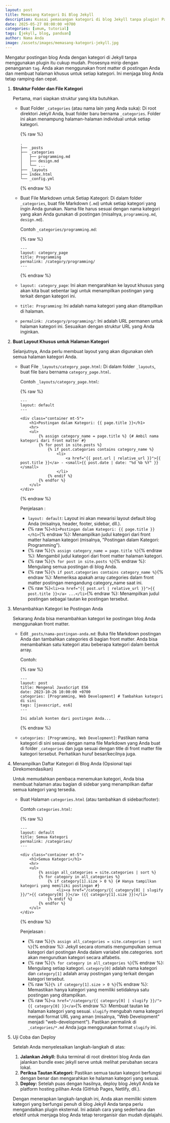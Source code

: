 ```yaml
---
layout: post
title: Memasang Kategori Di Blog Jekyll
description: Kuasai pemasangan kategori di blog Jekyll tanpa plugin! Panduan ini akan membimbing Anda mengorganisir postingan secara efektif, meningkatkan navigasi, dan menjaga blog tetap ringan.
date: 2025-05-27 08:00:00 +0700
categories: [umum, tutorial]
tags: [jekyll, blog, panduan]
author: Nama Anda
image: /assets/images/memasang-kategori-jekyll.jpg
---
```


Mengatur postingan blog Anda dengan kategori di Jekyll tanpa menggunakan plugin itu cukup mudah. Prosesnya mirip dengan penanganan `tag`. Anda akan menggunakan front matter di postingan Anda dan membuat halaman khusus untuk setiap kategori. Ini menjaga blog Anda tetap ramping dan cepat.

1. **Struktur Folder dan File Kategori**

    Pertama, mari siapkan struktur yang kita butuhkan.

    * Buat Folder `_categories` (atau nama lain yang Anda suka): Di root direktori Jekyll Anda, buat folder baru bernama `_categories`. Folder ini akan menampung halaman-halaman individual untuk setiap kategori.

        {% raw %}
        ```
        .
        ├── _posts
        ├── _categories
        │   ├── programming.md
        │   ├── design.md
        │   └── ...
        ├── _layouts
        ├── index.html
        └── _config.yml
        ```
        {% endraw %}

    * Buat File Markdown untuk Setiap Kategori: Di dalam folder `_categories`, buat file Markdown (`.md`) untuk setiap kategori yang ingin Anda gunakan. Nama file harus sesuai dengan nama kategori yang akan Anda gunakan di postingan (misalnya, `programming.md`, `design.md`).

        Contoh `_categories/programming.md`:

        {% raw %}
        ```
        ---
        layout: category_page
        title: Programming
        permalink: /category/programming/
        ---
        ```
        {% endraw %}

    * `layout: category_page`: Ini akan mengarahkan ke layout khusus yang akan kita buat sebentar lagi untuk menampilkan postingan yang terkait dengan kategori ini.
    * `title: Programming`: Ini adalah nama kategori yang akan ditampilkan di halaman.
    * `permalink: /category/programming/`: Ini adalah URL permanen untuk halaman kategori ini. Sesuaikan dengan struktur URL yang Anda inginkan.

2. **Buat Layout Khusus untuk Halaman Kategori**

    Selanjutnya, Anda perlu membuat layout yang akan digunakan oleh semua halaman kategori Anda.

    * Buat File `_layouts/category_page.html`: Di dalam folder `_layouts`, buat file baru bernama `category_page.html`.

        Contoh `_layouts/category_page.html`:

        {% raw %}
        ```
        ---
        layout: default
        ---

        <div class="container mt-5">
            <h1>Postingan dalam Kategori: {{ page.title }}</h1>
            <hr>
            <ul>
                {% assign category_name = page.title %} {# Ambil nama kategori dari front matter #}
                {% for post in site.posts %}
                    {% if post.categories contains category_name %}
                        <li>
                            <a href="{{ post.url | relative_url }}">{{ post.title }}</a> - <small>{{ post.date | date: "%d %b %Y" }}</small>
                        </li>
                    {% endif %}
                {% endfor %}
            </ul>
        </div>
        ```
        {% endraw %}

        Penjelasan :


        * `layout: default`: Layout ini akan mewarisi layout default blog Anda (misalnya, header, footer, sidebar, dll.).
        * {% raw %}`<h1>Postingan dalam Kategori: {{ page.title }}</h1>`{% endraw %}: Menampilkan judul kategori dari front matter halaman kategori (misalnya, "Postingan dalam Kategori: Programming").
        * {% raw %}`{% assign category_name = page.title %}`{% endraw %}: Mengambil judul kategori dari front matter halaman kategori.
        * {% raw %}`{% for post in site.posts %}`{% endraw %}: Mengulang semua postingan di blog Anda.
        * {% raw %}`{% if post.categories contains category_name %}`{% endraw %}: Memeriksa apakah array categories dalam front matter postingan mengandung category_name saat ini.
        * {% raw %}`<li><a href="{{ post.url | relative_url }}">{{ post.title }}</a> ...</li>`{% endraw %}: Menampilkan judul postingan sebagai tautan ke postingan tersebut.


3. Menambahkan Kategori ke Postingan Anda

    Sekarang Anda bisa menambahkan kategori ke postingan blog Anda menggunakan front matter.

    * Edit `_posts/nama-postingan-anda.md`: Buka file Markdown postingan Anda dan tambahkan categories di bagian front matter. Anda bisa menambahkan satu kategori atau beberapa kategori dalam bentuk array.

        Contoh:

        {% raw %}
        ```
        ---
        layout: post
        title: Mengenal JavaScript ES6
        date: 2023-10-26 10:00:00 +0700
        categories: [Programming, Web Development] # Tambahkan kategori di sini
        tags: [javascript, es6]
        ---

        Ini adalah konten dari postingan Anda...
        ```
        {% endraw %}

    * `categories: [Programming, Web Development]`: Pastikan nama kategori di sini sesuai dengan nama file Markdown yang Anda buat di folder `_categories` dan juga sesuai dengan title di front matter file kategori tersebut. Perhatikan huruf besar/kecilnya juga.

4. Menampilkan Daftar Kategori di Blog Anda (Opsional tapi Direkomendasikan)

    Untuk memudahkan pembaca menemukan kategori, Anda bisa membuat halaman atau bagian di sidebar yang menampilkan daftar semua kategori yang tersedia.

    * Buat Halaman `categories.html` (atau tambahkan di sidebar/footer):

        Contoh `categories.html`:

        {% raw %}
        ```
        ---
        layout: default
        title: Semua Kategori
        permalink: /categories/
        ---

        <div class="container mt-5">
            <h1>Semua Kategori</h1>
            <hr>
            <ul>
                {% assign all_categories = site.categories | sort %}
                {% for category in all_categories %}
                    {% if category[1].size > 0 %} {# Hanya tampilkan kategori yang memiliki postingan #}
                        <li><a href="/category/{{ category[0] | slugify }}/">{{ category[0] }}</a> ({{ category[1].size }})</li>
                    {% endif %}
                {% endfor %}
            </ul>
        </div>
        ```
        {% endraw %}

        Penjelasan :


        * {% raw %}`{% assign all_categories = site.categories | sort %}`{% endraw %}: Jekyll secara otomatis mengumpulkan semua kategori dari postingan Anda dalam variabel site.categories. sort akan mengurutkan kategori secara alfabetis.
        * {% raw %}`{% for category in all_categories %}`{% endraw %}: Mengulang setiap kategori. `category[0]` adalah nama kategori dan `category[1]` adalah array postingan yang terkait dengan kategori tersebut.
        * {% raw %}`{% if category[1].size > 0 %}`{% endraw %}: Memastikan hanya kategori yang memiliki setidaknya satu postingan yang ditampilkan.
        * {% raw %}`<a href="/category/{{ category[0] | slugify }}/">{{ category[0] }}</a>`{% endraw %}: Membuat tautan ke halaman kategori yang sesuai. `slugify` mengubah nama kategori menjadi format URL yang aman (misalnya, "Web Development" menjadi "web-development"). Pastikan permalink di `_categories/*.md` Anda juga menggunakan format `slugify` ini.


5. Uji Coba dan Deploy

    Setelah Anda menyelesaikan langkah-langkah di atas:

    1. **Jalankan Jekyll:** Buka terminal di root direktori blog Anda dan jalankan bundle exec jekyll serve untuk melihat perubahan secara lokal.
    2. **Periksa Tautan Kategori:** Pastikan semua tautan kategori berfungsi dengan benar dan mengarahkan ke halaman kategori yang sesuai.
    3. **Deploy:** Setelah puas dengan hasilnya, deploy blog Jekyll Anda ke platform hosting pilihan Anda (GitHub Pages, Netlify, dll.).

    Dengan menerapkan langkah-langkah ini, Anda akan memiliki sistem kategori yang berfungsi penuh di blog Jekyll Anda tanpa perlu mengandalkan plugin eksternal. Ini adalah cara yang sederhana dan efektif untuk menjaga blog Anda tetap terorganisir dan mudah dijelajahi.
